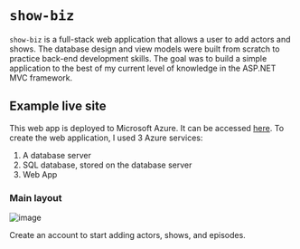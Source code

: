 # `show-biz`
`show-biz` is a full-stack web application that allows a user to add actors and shows. The database design and view models were built from scratch to practice back-end development skills. The goal was to build a simple application to the best of my current level of knowledge in the ASP.NET MVC framework.

## Example live site
This web app is deployed to Microsoft Azure. It can be accessed [here](https://show-biz.azurewebsites.net/). To create the web application, I used 3 Azure services:

1. A database server
2. SQL database, stored on the database server
3. Web App

### Main layout
![image](https://github.com/siusie/show-biz/assets/93149998/a339a80e-a649-48a0-a1f1-326e836b06ff)

Create an account to start adding actors, shows, and episodes.
